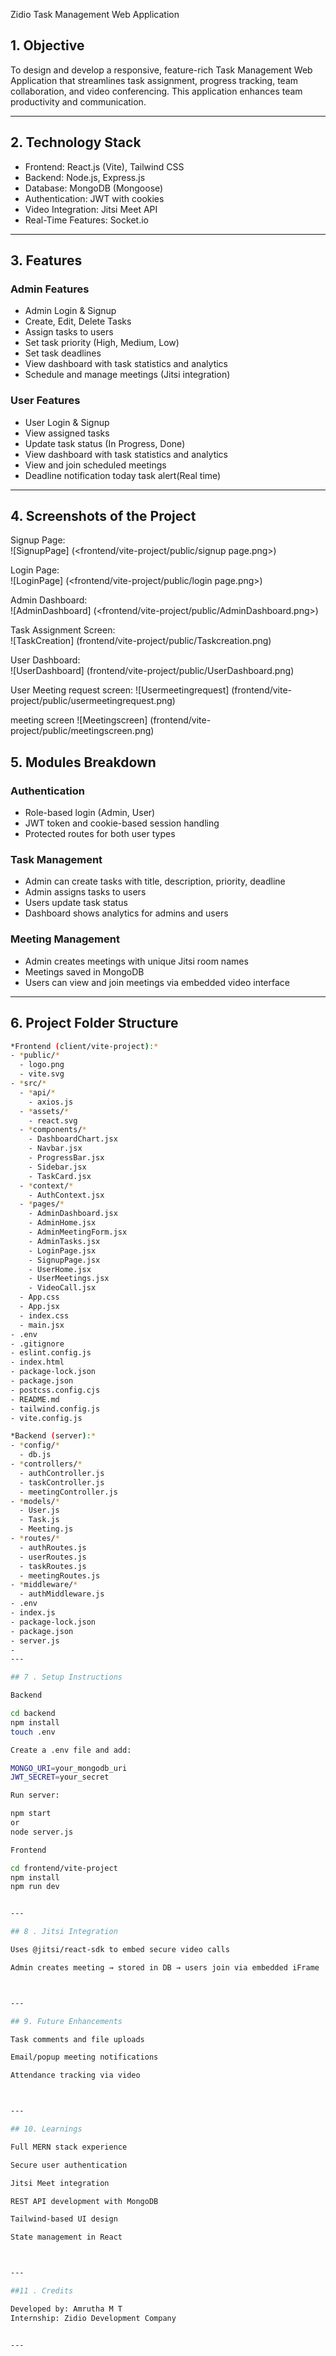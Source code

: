 Zidio Task Management Web Application

## 1. Objective
To design and develop a responsive, feature-rich Task Management Web Application that streamlines task assignment, progress tracking, team collaboration, and video conferencing. This application enhances team productivity and communication.

---

## 2. Technology Stack

- Frontend: React.js (Vite), Tailwind CSS  
- Backend: Node.js, Express.js  
- Database: MongoDB (Mongoose)  
- Authentication: JWT with cookies  
- Video Integration: Jitsi Meet API  
-  Real-Time Features: Socket.io   
---

## 3. Features

### Admin Features
- Admin Login & Signup  
- Create, Edit, Delete Tasks  
- Assign tasks to users  
- Set task priority (High, Medium, Low)  
- Set task deadlines  
- View dashboard with task statistics and analytics  
- Schedule and manage meetings (Jitsi integration)  

### User Features
- User Login & Signup  
- View assigned tasks  
- Update task status (In Progress, Done) 
- View dashboard with task statistics and analytics   
- View and join scheduled meetings  
- Deadline notification today task alert(Real time)

---
## 4. Screenshots of the Project

Signup Page:  
![SignupPage] (<frontend/vite-project/public/signup page.png>)

Login Page:  
![LoginPage] (<frontend/vite-project/public/login page.png>)

Admin Dashboard:  
![AdminDashboard] (<frontend/vite-project/public/AdminDashboard.png>)

Task Assignment Screen:  
![TaskCreation] (frontend/vite-project/public/Taskcreation.png)

User Dashboard:  
![UserDashboard] (frontend/vite-project/public/UserDashboard.png)

User Meeting request screen:
![Usermeetingrequest] (frontend/vite-project/public/usermeetingrequest.png)

meeting screen
![Meetingscreen] (frontend/vite-project/public/meetingscreen.png)



## 5. Modules Breakdown

### Authentication
- Role-based login (Admin, User)  
- JWT token and cookie-based session handling  
- Protected routes for both user types  

### Task Management
- Admin can create tasks with title, description, priority, deadline  
- Admin assigns tasks to users  
- Users update task status  
- Dashboard shows analytics for admins  and users

### Meeting Management
- Admin creates meetings with unique Jitsi room names  
- Meetings saved in MongoDB  
- Users can view and join meetings via embedded video interface  

---

## 6. Project Folder Structure

```bash
*Frontend (client/vite-project):*
- *public/*
  - logo.png
  - vite.svg
- *src/*
  - *api/*
    - axios.js
  - *assets/*
    - react.svg
  - *components/*
    - DashboardChart.jsx
    - Navbar.jsx
    - ProgressBar.jsx
    - Sidebar.jsx
    - TaskCard.jsx
  - *context/*
    - AuthContext.jsx
  - *pages/*
    - AdminDashboard.jsx
    - AdminHome.jsx
    - AdminMeetingForm.jsx
    - AdminTasks.jsx
    - LoginPage.jsx
    - SignupPage.jsx
    - UserHome.jsx
    - UserMeetings.jsx
    - VideoCall.jsx
  - App.css
  - App.jsx
  - index.css
  - main.jsx
- .env
- .gitignore
- eslint.config.js
- index.html
- package-lock.json
- package.json
- postcss.config.cjs
- README.md
- tailwind.config.js
- vite.config.js

*Backend (server):*
- *config/*
  - db.js
- *controllers/*
  - authController.js
  - taskController.js
  - meetingController.js
- *models/*
  - User.js
  - Task.js
  - Meeting.js
- *routes/*
  - authRoutes.js
  - userRoutes.js
  - taskRoutes.js
  - meetingRoutes.js
- *middleware/*
  - authMiddleware.js
- .env
- index.js
- package-lock.json
- package.json
- server.js
-
---

## 7 . Setup Instructions

Backend

cd backend
npm install
touch .env

Create a .env file and add:

MONGO_URI=your_mongodb_uri
JWT_SECRET=your_secret

Run server:

npm start
or 
node server.js

Frontend

cd frontend/vite-project
npm install
npm run dev


---

## 8 . Jitsi Integration

Uses @jitsi/react-sdk to embed secure video calls

Admin creates meeting → stored in DB → users join via embedded iFrame



---

## 9. Future Enhancements

Task comments and file uploads

Email/popup meeting notifications

Attendance tracking via video



---

## 10. Learnings

Full MERN stack experience

Secure user authentication

Jitsi Meet integration

REST API development with MongoDB

Tailwind-based UI design

State management in React



---

##11 . Credits

Developed by: Amrutha M T
Internship: Zidio Development Company


---